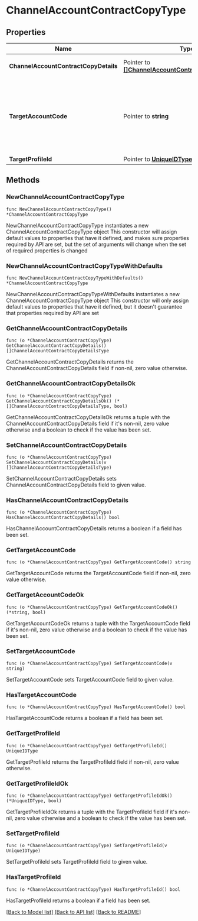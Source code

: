 # ChannelAccountContractCopyType

## Properties

Name | Type | Description | Notes
------------ | ------------- | ------------- | -------------
**ChannelAccountContractCopyDetails** | Pointer to [**[]ChannelAccountContractCopyDetailsType**](ChannelAccountContractCopyDetailsType.md) | Contract details to copy. | [optional] 
**TargetAccountCode** | Pointer to **string** | Target Account code to which contract to be copied. This is utilised to find account when TargetProfileID is not provided. | [optional] 
**TargetProfileId** | Pointer to [**UniqueIDType**](UniqueIDType.md) |  | [optional] 

## Methods

### NewChannelAccountContractCopyType

`func NewChannelAccountContractCopyType() *ChannelAccountContractCopyType`

NewChannelAccountContractCopyType instantiates a new ChannelAccountContractCopyType object
This constructor will assign default values to properties that have it defined,
and makes sure properties required by API are set, but the set of arguments
will change when the set of required properties is changed

### NewChannelAccountContractCopyTypeWithDefaults

`func NewChannelAccountContractCopyTypeWithDefaults() *ChannelAccountContractCopyType`

NewChannelAccountContractCopyTypeWithDefaults instantiates a new ChannelAccountContractCopyType object
This constructor will only assign default values to properties that have it defined,
but it doesn't guarantee that properties required by API are set

### GetChannelAccountContractCopyDetails

`func (o *ChannelAccountContractCopyType) GetChannelAccountContractCopyDetails() []ChannelAccountContractCopyDetailsType`

GetChannelAccountContractCopyDetails returns the ChannelAccountContractCopyDetails field if non-nil, zero value otherwise.

### GetChannelAccountContractCopyDetailsOk

`func (o *ChannelAccountContractCopyType) GetChannelAccountContractCopyDetailsOk() (*[]ChannelAccountContractCopyDetailsType, bool)`

GetChannelAccountContractCopyDetailsOk returns a tuple with the ChannelAccountContractCopyDetails field if it's non-nil, zero value otherwise
and a boolean to check if the value has been set.

### SetChannelAccountContractCopyDetails

`func (o *ChannelAccountContractCopyType) SetChannelAccountContractCopyDetails(v []ChannelAccountContractCopyDetailsType)`

SetChannelAccountContractCopyDetails sets ChannelAccountContractCopyDetails field to given value.

### HasChannelAccountContractCopyDetails

`func (o *ChannelAccountContractCopyType) HasChannelAccountContractCopyDetails() bool`

HasChannelAccountContractCopyDetails returns a boolean if a field has been set.

### GetTargetAccountCode

`func (o *ChannelAccountContractCopyType) GetTargetAccountCode() string`

GetTargetAccountCode returns the TargetAccountCode field if non-nil, zero value otherwise.

### GetTargetAccountCodeOk

`func (o *ChannelAccountContractCopyType) GetTargetAccountCodeOk() (*string, bool)`

GetTargetAccountCodeOk returns a tuple with the TargetAccountCode field if it's non-nil, zero value otherwise
and a boolean to check if the value has been set.

### SetTargetAccountCode

`func (o *ChannelAccountContractCopyType) SetTargetAccountCode(v string)`

SetTargetAccountCode sets TargetAccountCode field to given value.

### HasTargetAccountCode

`func (o *ChannelAccountContractCopyType) HasTargetAccountCode() bool`

HasTargetAccountCode returns a boolean if a field has been set.

### GetTargetProfileId

`func (o *ChannelAccountContractCopyType) GetTargetProfileId() UniqueIDType`

GetTargetProfileId returns the TargetProfileId field if non-nil, zero value otherwise.

### GetTargetProfileIdOk

`func (o *ChannelAccountContractCopyType) GetTargetProfileIdOk() (*UniqueIDType, bool)`

GetTargetProfileIdOk returns a tuple with the TargetProfileId field if it's non-nil, zero value otherwise
and a boolean to check if the value has been set.

### SetTargetProfileId

`func (o *ChannelAccountContractCopyType) SetTargetProfileId(v UniqueIDType)`

SetTargetProfileId sets TargetProfileId field to given value.

### HasTargetProfileId

`func (o *ChannelAccountContractCopyType) HasTargetProfileId() bool`

HasTargetProfileId returns a boolean if a field has been set.


[[Back to Model list]](../README.md#documentation-for-models) [[Back to API list]](../README.md#documentation-for-api-endpoints) [[Back to README]](../README.md)


